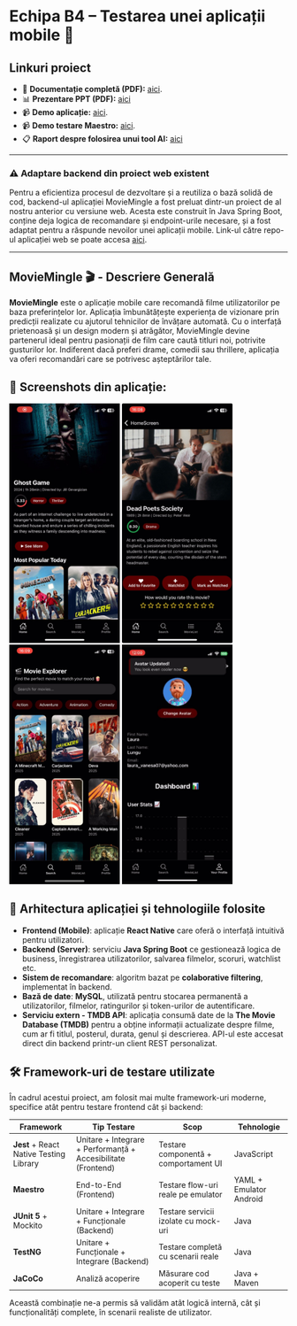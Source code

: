 # Echipa B4 – Testarea unei aplicații mobile 📱

## Linkuri proiect
- 📌 **Documentație completă (PDF):**  [aici](Documentatie_TSS_Testarea_unei_aplicații_mobile.pdf).
- 📊 **Prezentare PPT (PDF):** [aici](Prezentare_TSS_Testarea_unei_aplicatii_mobile.pdf)  
- 📹 **Demo aplicație:** [aici](https://youtu.be/RyaEcpjbC_Q).
- 📹 **Demo testare Maestro:** [aici](https://youtube.com/shorts/_i81mKKKZoQ).
- :clipboard: **Raport despre folosirea unui tool AI:** [aici](raportAI.md)

---

### :warning: Adaptare backend din proiect web existent
Pentru a eficientiza procesul de dezvoltare și a reutiliza o bază solidă de cod, backend-ul aplicației MovieMingle a fost preluat dintr-un proiect de al nostru anterior cu versiune web. Acesta este construit în Java Spring Boot, conține deja logica de recomandare și endpoint-urile necesare, și a fost adaptat pentru a răspunde nevoilor unei aplicații mobile. Link-ul către repo-ul aplicației web se poate accesa [aici](https://github.com/unibuc-cs/software-engineering-product-4errors).

---

## MovieMingle 🎬 - Descriere Generală
  
**MovieMingle** este o aplicație mobile care recomandă filme utilizatorilor pe baza preferințelor lor. Aplicația îmbunătățește experiența de vizionare prin predicții realizate cu ajutorul tehnicilor de învățare automată. Cu o interfață prietenoasă și un design modern și atrăgător, MovieMingle devine partenerul ideal pentru pasionații de film care caută titluri noi, potrivite gusturilor lor. Indiferent dacă preferi drame, comedii sau thrillere, aplicația va oferi recomandări care se potrivesc așteptărilor tale.

## 📸 Screenshots din aplicație:

<img src="screenshots/2.jpg" width="200" />        <img src="screenshots/1.jpg" width="200" />   <img src="screenshots/3.jpg" width="200" />   <img src="screenshots/4.jpg" width="200" />

## 🧱 Arhitectura aplicației și tehnologiile folosite
- **Frontend (Mobile)**: aplicație **React Native** care oferă o interfață intuitivă pentru utilizatori.
- **Backend (Server)**: serviciu **Java Spring Boot** ce gestionează logica de business, înregistrarea utilizatorilor, salvarea filmelor, scoruri, watchlist etc.
- **Sistem de recomandare**: algoritm bazat pe **colaborative filtering**, implementat în backend.
- **Bază de date**: **MySQL**, utilizată pentru stocarea permanentă a utilizatorilor, filmelor, ratingurilor și token-urilor de autentificare.
- **Serviciu extern - TMDB API**: aplicația consumă date de la **The Movie Database (TMDB)** pentru a obține informații actualizate despre filme, cum ar fi titlul, posterul, durata, genul și descrierea. API-ul este accesat direct din backend printr-un client REST personalizat.
  

## 🛠️ Framework-uri de testare utilizate

În cadrul acestui proiect, am folosit mai multe framework-uri moderne, specifice atât pentru testare frontend cât și backend:

| Framework | Tip Testare | Scop | Tehnologie |
|----------|-------------|------|-------------|
| **Jest** + React Native Testing Library | Unitare + Integrare + Performanță + Accesibilitate (Frontend) | Testare componentă + comportament UI | JavaScript |
| **Maestro** | End-to-End (Frontend) | Testare flow-uri reale pe emulator | YAML + Emulator Android |
| **JUnit 5** + Mockito | Unitare + Integrare + Funcționale (Backend) | Testare servicii izolate cu mock-uri | Java |
| **TestNG** | Unitare + Funcționale + Integrare (Backend) | Testare completă cu scenarii reale | Java |
| **JaCoCo** | Analiză acoperire | Măsurare cod acoperit cu teste | Java + Maven |

Această combinație ne-a permis să validăm atât logică internă, cât și funcționalități complete, în scenarii realiste de utilizator.


